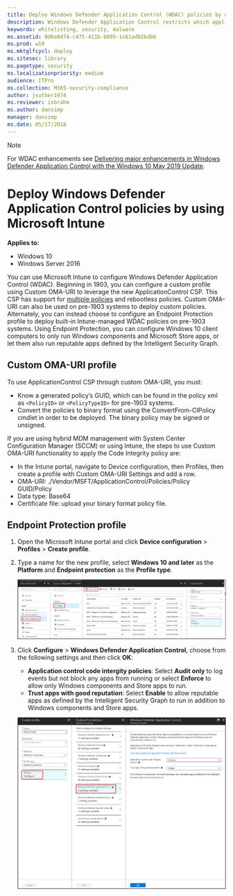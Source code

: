 ```yaml
---
title: Deploy Windows Defender Application Control (WDAC) policies by using Microsoft Intune (Windows 10)
description: Windows Defender Application Control restricts which applications users are allowed to run and the code that runs in the system core.
keywords: whitelisting, security, malware
ms.assetid: 8d6e0474-c475-411b-b095-1c61adb2bdbb
ms.prod: w10
ms.mktglfcycl: deploy
ms.sitesec: library
ms.pagetype: security
ms.localizationpriority: medium
audience: ITPro
ms.collection: M365-security-compliance
author: jsuther1974
ms.reviewer: isbrahm
ms.author: dansimp
manager: dansimp
ms.date: 05/17/2018
---
```


> [!NOTE]
> For WDAC enhancements see [Delivering major enhancements in Windows Defender Application Control with the Windows 10 May 2019 Update](https://www.microsoft.com/security/blog/2019/07/01/). 

# Deploy Windows Defender Application Control policies by using Microsoft Intune

**Applies to:**

-   Windows 10
-   Windows Server 2016

You can use Microsoft Intune to configure Windows Defender Application Control (WDAC). Beginning in 1903, you can configure a custom profile using Custom OMA-URI to leverage the new ApplicationControl CSP. This CSP has support for [multiple policies](deploy-multiple-windows-defender-application-control-policies.md) and rebootless policies. Custom OMA-URI can also be used on pre-1903 systems to deploy custom policies.
Alternately, you can instead choose to configure an Endpoint Protection profile to deploy built-in Intune-managed WDAC policies on pre-1903 systems. Using Endpoint Protection, you can configure Windows 10 client computers to only run Windows components and Microsoft Store apps, or let them also run reputable apps defined by the Intelligent Security Graph.

## Custom OMA-URI profile
To use ApplicationControl CSP through custom OMA-URI, you must:
- Know a generated policy’s GUID, which can be found in the policy xml as `<PolicyID>` or `<PolicyTypeID>` for pre-1903 systems.
- Convert the policies to binary format using the ConvertFrom-CIPolicy cmdlet in order to be deployed. The binary policy may be signed or unsigned.

If you are using hybrid MDM management with System Center Configuration Manager (SCCM) or using Intune, the steps to use Custom OMA-URI functionality to apply the Code Integrity policy are:
- In the Intune portal, navigate to Device configuration, then Profiles, then create a profile with Custom OMA-URI Settings and add a row.
- OMA-URI: ./Vendor/MSFT/ApplicationControl/Policies/Policy GUID/Policy
- Data type: Base64
- Certificate file: upload your binary format policy file.

## Endpoint Protection profile
1. Open the Microsoft Intune portal and click **Device configuration** > **Profiles** > **Create profile**.

3. Type a name for the new profile, select **Windows 10 and later** as the **Platform** and **Endpoint protection** as the **Profile type**.  

   ![Configure profile](images/wdac-intune-create-profile-name.png)

4. Click **Configure** > **Windows Defender Application Control**, choose from the following settings and then click **OK**:

   - **Application control code intergity policies**: Select **Audit only** to log events but not block any apps from running or select **Enforce** to allow only Windows components and Store apps to run.  
   - **Trust apps with good reputation**: Select **Enable** to allow reputable apps as defined by the Intelligent Security Graph to run in addition to Windows components and Store apps.

   ![Configure WDAC](images/wdac-intune-wdac-settings.png)
